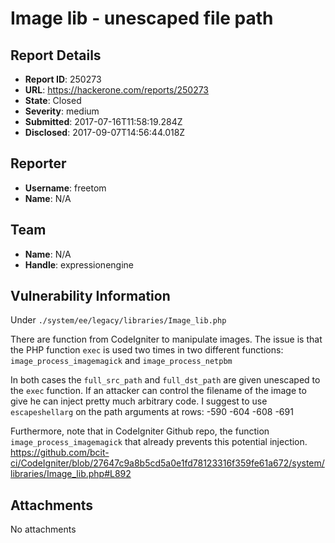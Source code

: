 # Image lib - unescaped file path

## Report Details
- **Report ID**: 250273
- **URL**: https://hackerone.com/reports/250273
- **State**: Closed
- **Severity**: medium
- **Submitted**: 2017-07-16T11:58:19.284Z
- **Disclosed**: 2017-09-07T14:56:44.018Z

## Reporter
- **Username**: freetom
- **Name**: N/A

## Team
- **Name**: N/A
- **Handle**: expressionengine

## Vulnerability Information
Under `./system/ee/legacy/libraries/Image_lib.php`

There are function from CodeIgniter to manipulate images. The issue is that the PHP function `exec` is used two times in two different functions: `image_process_imagemagick` and `image_process_netpbm`

In both cases the `full_src_path` and `full_dst_path` are given unescaped to the `exec` function. If an attacker can control the filename of the image to give he can inject pretty much arbitrary code. I suggest to use `escapeshellarg` on the path arguments at rows:
-590
-604
-608
-691

Furthermore, note that in CodeIgniter Github repo, the function `image_process_imagemagick` that already prevents this potential injection.
https://github.com/bcit-ci/CodeIgniter/blob/27647c9a8b5cd5a0e1fd78123316f359fe61a672/system/libraries/Image_lib.php#L892


## Attachments
No attachments
